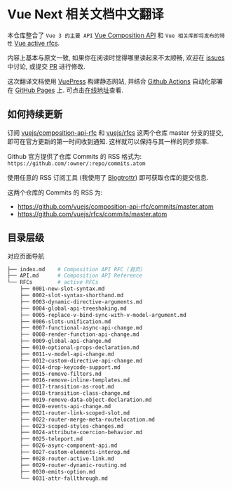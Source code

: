 # Vue Next 相关文档中文翻译

本仓库整合了 `Vue 3 的主要 API` [Vue Composition API](https://vue-composition-api-rfc.netlify.com) 和 `Vue 相关库即将发布的特性` [Vue active rfcs](https://github.com/vuejs/rfcs).

内容上基本与原文一致, 如果你在阅读时觉得哪里读起来不太顺畅, 欢迎在 [issues](https://github.com/liuycy/vue-next-rfc-doc/issues) 中讨论, 或提交 [PR](https://github.com/liuycy/vue-next-rfc-doc/pulls) 进行修改. 

这次翻译文档使用 [VuePress](https://vuepress.vuejs.org/zh/) 构建静态网站, 并结合 [Github Actions](https://help.github.com/cn/actions) 自动化部署在 [GitHub Pages](https://help.github.com/cn/github/working-with-github-pages) 上. 可点击[在线地址](https://liuycy.github.io/vue-next-rfc-doc/)查看. 

## 如何持续更新

订阅 [vuejs/composition-api-rfc](https://github.com/vuejs/rfcs) 和 [vuejs/rfcs](https://github.com/vuejs/composition-api-rfc) 这两个仓库 master 分支的提交, 即可在官方更新的第一时间收到通知. 这样就可以保持与其一样的同步频率.

Github 官方提供了仓库 Commits 的 RSS 格式为: `https://github.com/:owner/:repo/commits.atom`  

使用任意的 RSS 订阅工具 (我使用了 [Blogtrottr](https://blogtrottr.com/)) 即可获取仓库的提交信息.

这两个仓库的 Commits 的 RSS 为:
- <https://github.com/vuejs/composition-api-rfc/commits/master.atom>
- <https://github.com/vuejs/rfcs/commits/master.atom>

## 目录层级

对应页面导航

``` sh
├── index.md    # Composition API RFC (首页)
├── API.md      # Composition API Reference
└── RFCs        # active RFCs
    ├── 0001-new-slot-syntax.md
    ├── 0002-slot-syntax-shorthand.md
    ├── 0003-dynamic-directive-arguments.md
    ├── 0004-global-api-treeshaking.md
    ├── 0005-replace-v-bind-sync-with-v-model-argument.md
    ├── 0006-slots-unification.md
    ├── 0007-functional-async-api-change.md
    ├── 0008-render-function-api-change.md
    ├── 0009-global-api-change.md
    ├── 0010-optional-props-declaration.md
    ├── 0011-v-model-api-change.md
    ├── 0012-custom-directive-api-change.md
    ├── 0014-drop-keycode-support.md
    ├── 0015-remove-filters.md
    ├── 0016-remove-inline-templates.md
    ├── 0017-transition-as-root.md
    ├── 0018-transition-class-change.md
    ├── 0019-remove-data-object-declaration.md
    ├── 0020-events-api-change.md
    ├── 0021-router-link-scoped-slot.md
    ├── 0022-router-merge-meta-routelocation.md
    ├── 0023-scoped-styles-changes.md
    ├── 0024-attribute-coercion-behavior.md
    ├── 0025-teleport.md
    ├── 0026-async-component-api.md
    ├── 0027-custom-elements-interop.md
    ├── 0028-router-active-link.md
    ├── 0029-router-dynamic-routing.md
    ├── 0030-emits-option.md
    └── 0031-attr-fallthrough.md
```